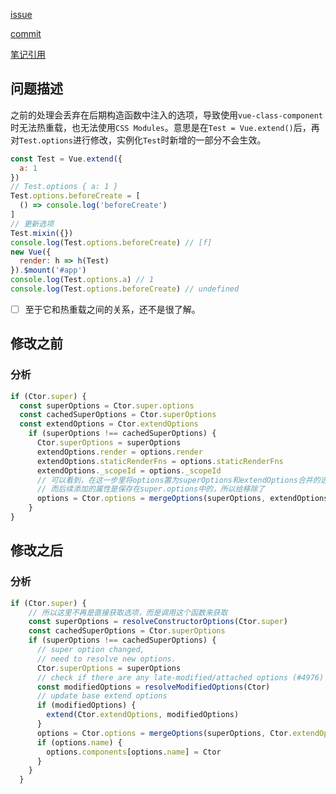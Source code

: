 [issue](https://github.com/vuejs/vue/issues/4976)

[commit](https://github.com/vuejs/vue/commit/8e854a9ed1b606890b53637f201432174bb7508a)

[笔记引用](/src/core/instance/init.md)
## 问题描述
之前的处理会丢弃在后期构造函数中注入的选项，导致使用`vue-class-component`时无法热重载，也无法使用`CSS Modules`。意思是在`Test = Vue.extend()`后，再对`Test.options`进行修改，实例化`Test`时新增的一部分不会生效。
```javascript
const Test = Vue.extend({
  a: 1
})
// Test.options { a: 1 }
Test.options.beforeCreate = [
  () => console.log('beforeCreate')
]
// 更新选项
Test.mixin({})
console.log(Test.options.beforeCreate) // [f]
new Vue({
  render: h => h(Test)
}).$mount('#app')
console.log(Test.options.a) // 1
console.log(Test.options.beforeCreate) // undefined
```
- [ ] 至于它和热重载之间的关系，还不是很了解。
## 修改之前
### 分析
```javascript
if (Ctor.super) {
  const superOptions = Ctor.super.options
  const cachedSuperOptions = Ctor.superOptions
  const extendOptions = Ctor.extendOptions
    if (superOptions !== cachedSuperOptions) {
      Ctor.superOptions = superOptions
      extendOptions.render = options.render
      extendOptions.staticRenderFns = options.staticRenderFns
      extendOptions._scopeId = options._scopeId
      // 可以看到，在这一步里将options置为superOptions和extendOptions合并的选项了
      // 而后续添加的属性是保存在super.options中的，所以给移除了
      options = Ctor.options = mergeOptions(superOptions, extendOptions)
    }
}
```
## 修改之后
### 分析
```javascript
if (Ctor.super) {
    // 所以这里不再是直接获取选项，而是调用这个函数来获取
    const superOptions = resolveConstructorOptions(Ctor.super)
    const cachedSuperOptions = Ctor.superOptions
    if (superOptions !== cachedSuperOptions) {
      // super option changed,
      // need to resolve new options.
      Ctor.superOptions = superOptions
      // check if there are any late-modified/attached options (#4976)
      const modifiedOptions = resolveModifiedOptions(Ctor)
      // update base extend options
      if (modifiedOptions) {
        extend(Ctor.extendOptions, modifiedOptions)
      }
      options = Ctor.options = mergeOptions(superOptions, Ctor.extendOptions)
      if (options.name) {
        options.components[options.name] = Ctor
      }
    }
  }
```